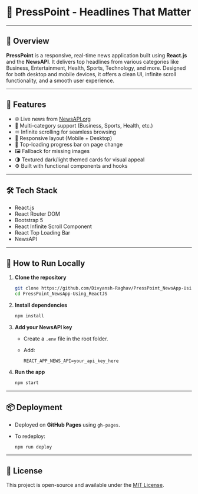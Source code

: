 
# 📰 PressPoint - Headlines That Matter


---

## 📌 Overview

**PressPoint** is a responsive, real-time news application built using **React.js** and the **NewsAPI**. It delivers top headlines from various categories like Business, Entertainment, Health, Sports, Technology, and more. Designed for both desktop and mobile devices, it offers a clean UI, infinite scroll functionality, and a smooth user experience.

---

## 🚀 Features

* 🌐 Live news from [NewsAPI.org](https://newsapi.org/)
* 🧭 Multi-category support (Business, Sports, Health, etc.)
* ♾️ Infinite scrolling for seamless browsing
* 📱 Responsive layout (Mobile + Desktop)
* 🔄 Top-loading progress bar on page change
* 🖼️ Fallback for missing images
* 🌗 Textured dark/light themed cards for visual appeal
* ⚙️ Built with functional components and hooks

---

## 🛠️ Tech Stack

* React.js
* React Router DOM
* Bootstrap 5
* React Infinite Scroll Component
* React Top Loading Bar
* NewsAPI

---

## 🧪 How to Run Locally

1. **Clone the repository**

   ```bash
   git clone https://github.com/Divyansh-Raghav/PressPoint_NewsApp-Using_ReactJS.git
   cd PressPoint_NewsApp-Using_ReactJS
   ```

2. **Install dependencies**

   ```bash
   npm install
   ```

3. **Add your NewsAPI key**

   * Create a `.env` file in the root folder.
   * Add:

     ```
     REACT_APP_NEWS_API=your_api_key_here
     ```

4. **Run the app**

   ```bash
   npm start
   ```

---

## 📦 Deployment

* Deployed on **GitHub Pages** using `gh-pages`.
* To redeploy:

  ```bash
  npm run deploy
  ```

---


## 📄 License

This project is open-source and available under the [MIT License](LICENSE).

